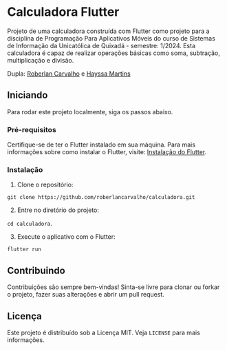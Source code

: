 # Calculadora Flutter

Projeto de uma calculadora construída com Flutter como projeto para a disciplina de Programação Para Aplicativos Móveis do curso de Sistemas de Informação da Unicatólica de Quixadá - semestre: 1/2024. Esta calculadora é capaz de realizar operações básicas como soma, subtração, multiplicação e divisão.

Dupla: [Roberlan Carvalho](https://github.com/roberlancarvalho/) e [Hayssa Martins](https://github.com/Hayssamartins)

## Iniciando

Para rodar este projeto localmente, siga os passos abaixo.

### Pré-requisitos

Certifique-se de ter o Flutter instalado em sua máquina. Para mais informações sobre como instalar o Flutter, visite: [Instalação do Flutter](https://flutter.dev/docs/get-started/install).

### Instalação

1. Clone o repositório:

`git clone https://github.com/roberlancarvalho/calculadora.git`

2. Entre no diretório do projeto:

`cd calculadora`.

3. Execute o aplicativo com o Flutter:

`flutter run`


## Contribuindo

Contribuições são sempre bem-vindas! Sinta-se livre para clonar ou forkar o projeto, fazer suas alterações e abrir um pull request.

## Licença

Este projeto é distribuído sob a Licença MIT. Veja `LICENSE` para mais informações.

